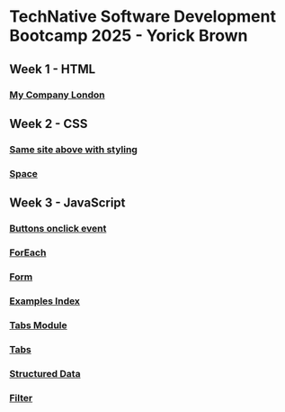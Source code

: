# TechNative Software Development Bootcamp 2025 - Yorick Brown

## Week 1 - HTML

### [My Company London](https://yodiyo.github.io/technative/week1/mycompanylondon/index.html)

## Week 2 - CSS

### [Same site above with styling](https://yodiyo.github.io/technative/week1/mycompanylondon/welcome.html)
### [Space](https://yodiyo.github.io/technative/week2/space.html)

## Week 3 - JavaScript

### [Buttons onclick event](https://yodiyo.github.io/technative/week3/examples/events.html)
### [ForEach](https://yodiyo.github.io/technative/week3/examples/foreach.html)
### [Form](https://yodiyo.github.io/technative/week3/examples/form.html)
### [Examples Index](https://yodiyo.github.io/technative/week3/examples/)
### [Tabs Module](https://yodiyo.github.io/technative/week3/examples/tabs-module.html)
### [Tabs](https://yodiyo.github.io/technative/week3/examples/tabs.html)

### [Structured Data](https://yodiyo.github.io/technative/week3/structured-data/structured-data.html)
### [Filter](https://yodiyo.github.io/technative/week3/structured-data/filter.html)
